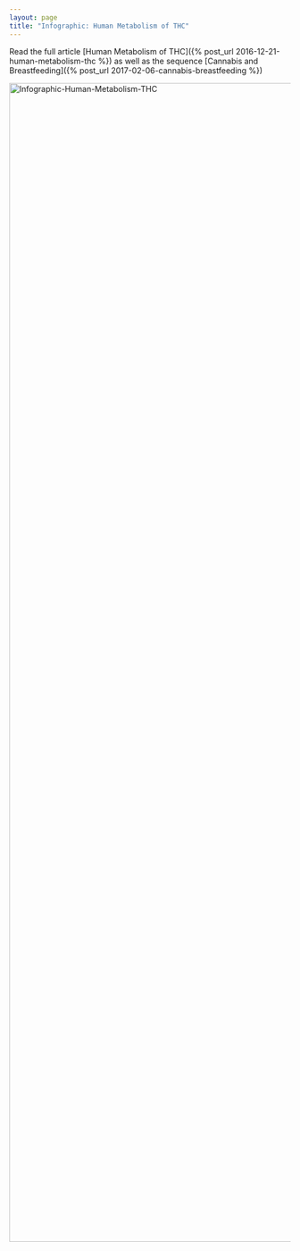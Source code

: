 ```yaml
---
layout: page
title: "Infographic: Human Metabolism of THC"
---
```


Read the full article [Human Metabolism of THC]({% post_url 2016-12-21-human-metabolism-thc %})
as well as the sequence [Cannabis and Breastfeeding]({% post_url 2017-02-06-cannabis-breastfeeding %})

<img class="wp-image-159" src="{{ site.url }}/images/thc/human-metabolism-thc.svg" alt="Infographic-Human-Metabolism-THC" width="650" height="2075">
